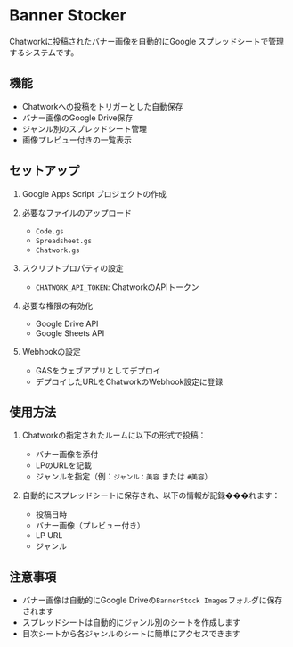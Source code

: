 # Banner Stocker

Chatworkに投稿されたバナー画像を自動的にGoogle スプレッドシートで管理するシステムです。

## 機能

- Chatworkへの投稿をトリガーとした自動保存
- バナー画像のGoogle Drive保存
- ジャンル別のスプレッドシート管理
- 画像プレビュー付きの一覧表示

## セットアップ

1. Google Apps Script プロジェクトの作成
2. 必要なファイルのアップロード
   - `Code.gs`
   - `Spreadsheet.gs`
   - `Chatwork.gs`

3. スクリプトプロパティの設定
   - `CHATWORK_API_TOKEN`: ChatworkのAPIトークン

4. 必要な権限の有効化
   - Google Drive API
   - Google Sheets API

5. Webhookの設定
   - GASをウェブアプリとしてデプロイ
   - デプロイしたURLをChatworkのWebhook設定に登録

## 使用方法

1. Chatworkの指定されたルームに以下の形式で投稿：
   - バナー画像を添付
   - LPのURLを記載
   - ジャンルを指定（例：`ジャンル：美容` または `#美容`）

2. 自動的にスプレッドシートに保存され、以下の情報が記録���れます：
   - 投稿日時
   - バナー画像（プレビュー付き）
   - LP URL
   - ジャンル

## 注意事項

- バナー画像は自動的にGoogle Driveの`BannerStock Images`フォルダに保存されます
- スプレッドシートは自動的にジャンル別のシートを作成します
- 目次シートから各ジャンルのシートに簡単にアクセスできます
